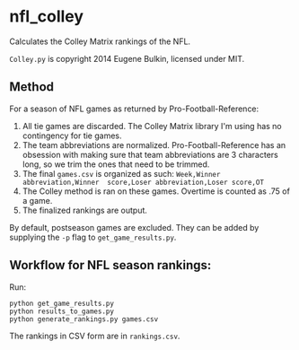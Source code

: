 # nfl_colley

Calculates the Colley Matrix rankings of the NFL.

`Colley.py` is copyright 2014 Eugene Bulkin, licensed under MIT.

## Method

For a season of NFL games as returned by Pro-Football-Reference:

1. All tie games are discarded. The Colley Matrix library I'm using has no 
contingency for tie games.
2. The team abbreviations are normalized. Pro-Football-Reference has an 
obsession with making sure that team abbreviations are 3 characters long, so we 
trim the ones that need to be trimmed.
3. The final `games.csv` is organized as such: `Week,Winner abbreviation,Winner 
score,Loser abbreviation,Loser score,OT`
4. The Colley method is ran on these games. Overtime is counted as .75 of a 
game.
5. The finalized rankings are output.

By default, postseason games are excluded. They can be added by supplying the 
`-p` flag to `get_game_results.py`.

## Workflow for NFL season rankings:

Run:

```
python get_game_results.py
python results_to_games.py
python generate_rankings.py games.csv
```

The rankings in CSV form are in `rankings.csv`.
